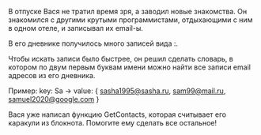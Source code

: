 В отпуске Вася не тратил время зря, а заводил новые знакомства. Он знакомился с другими крутыми программистами, отдыхающими с ним в одном отеле, и записывал их email-ы.

В его дневнике получилось много записей вида <name>:<email>.

Чтобы искать записи было быстрее, он решил сделать словарь, в котором по двум первым буквам имени можно найти все записи email адресов из его дневника.

Пример: key: Sа -> value: { sasha1995@sasha.ru, sam99@mail.ru, samuel2020@google.com }

Вася уже написал функцию GetContacts, которая считывает его каракули из блокнота. Помогите ему сделать все остальное!
